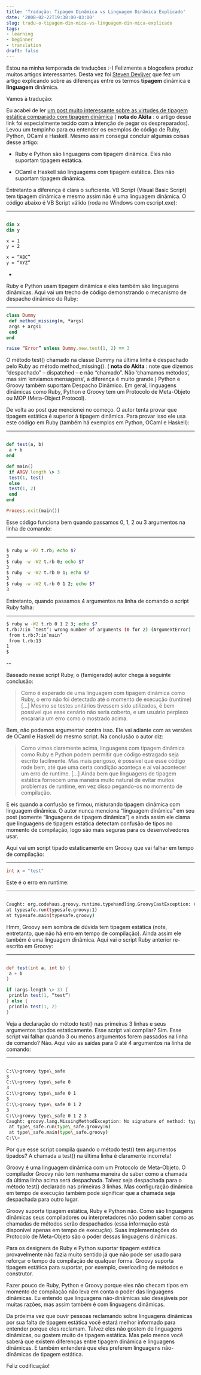 ```yaml
---
title: 'Tradução: Tipagem Dinâmica vs Linguagem Dinâmica Explicado'
date: '2008-02-22T19:38:00-03:00'
slug: tradu-o-tipagem-din-mica-vs-linguagem-din-mica-explicado
tags:
- learning
- beginner
- translation
draft: false
---
```


Estou na minha temporada de traduções :-) Felizmente a blogosfera produz muitos artigos interessantes. Desta vez foi [Steven Devijver](http://groovy.dzone.com/news/dynamic-typing-vs-dynamic-lang) que fez um artigo explicando sobre as diferenças entre os termos **tipagem** dinâmica e **linguagem** dinâmica.

Vamos à tradução:

Eu acabei de ler [um post muito interessante sobre as virtudes de tipagem estática comparado com tipagem dinâmica](http://pinderkent.blogsavy.com/archives/157) ( **nota do Akita** : o artigo desse link foi especialmente tecido com a intenção de pegar os despreparados). Levou um tempinho para eu entender os exemplos de código de Ruby, Python, OCaml e Haskell. Mesmo assim consegui concluir algumas coisas desse artigo:

- Ruby e Python são linguagens com tipagem dinâmica. Eles não suportam tipagem estática.

- OCaml e Haskell são linguagems com tipagem estática. Eles não suportam tipagem dinâmica.

Entretanto a diferença é clara o suficiente. VB Script (Visual Basic Script) tem tipagem dinâmica e mesmo assim não é uma linguagem dinâmica. O código abaixo é VB Script válido (roda no Windows com cscript.exe):

* * *

```vb

dim x  
dim y

x = 1  
y = 2

x = “ABC”  
y = “XYZ”
```

-

Ruby e Python usam tipagem dinâmica e eles também são linguagens dinâmicas. Aqui vai um trecho de código demonstrando o mecanismo de despacho dinâmico do Ruby:

* * *

```ruby
class Dummy
 def method_missing(m, *args)
 args + args1
 end
end

raise “Error” unless Dummy.new.test(1, 2) == 3  
```

O método test() chamado na classe Dummy na última linha é despachado pelo Ruby ao método method\_missing(). ( **nota do Akita** : note que dizemos “despachado” – dispatched – e não “chamado”. Não ‘chamamos métodos’, mas sim ‘enviamos mensagens’, a diferença é muito grande.) Python e Groovy também suportam Despacho Dinâmico. Em geral, linguagens dinâmicas como Ruby, Python e Groovy tem um Protocolo de Meta-Objeto ou MOP (Meta-Object Protocol).

De volta ao post que mencionei no começo. O autor tenta provar que tipagem estática é superior à tipagem dinâmica. Para provar isso ele usa este código em Ruby (também há exemplos em Python, OCaml e Haskell):

* * *

```ruby

def test(a, b)  
 a + b  
end

def main()  
 if ARGV.length \> 3  
 test(1, test)  
 else  
 test(1, 2)  
 end  
end

Process.exit(main())  
```

Esse código funciona bem quando passamos 0, 1, 2 ou 3 argumentos na linha de comando:

* * *

```bash

$ ruby w -W2 t.rb; echo $?  
3  
$ ruby -w -W2 t.rb 0; echo $?  
3  
$ ruby -w -W2 t.rb 0 1; echo $?  
3  
$ ruby -w -W2 t.rb 0 1 2; echo $?  
3  
```

Entretanto, quando passamos 4 argumentos na linha de comando o script Ruby falha:

* * *

```bash
$ ruby w -W2 t.rb 0 1 2 3; echo $?  
t.rb:7:in `test’: wrong number of arguments (0 for 2) (ArgumentError)  
 from t.rb:7:in`main’  
 from t.rb:13  
1
$
```

--

Baseado nesse script Ruby, o (famigerado) autor chega à seguinte conclusão:

> Como é esperado de uma linguagem com tipagem dinâmica como Ruby, o erro não foi detectado até o momento de execução (runtime) […] Mesmo se testes unitários tivessem sido utilizados, é bem possível que esse cenário não seria coberto, e um usuário perplexo encararia um erro como o mostrado acima.

Bem, não podemos argumentar contra isso. Ele vai adiante com as versões de OCaml e Haskell do mesmo script. Na conclusão o autor diz:

> Como vimos claramente acima, linguagens com tipagem dinâmica como Ruby e Python podem permitir que código estragado seja escrito facilmente. Mas mais perigoso, é possível que esse código rode bem, até que uma certa condição aconteça e aí vai acontecer um erro de runtime. […] Ainda bem que linguagens de tipagem estática fornecem uma maneira muito natural de evitar muitos problemas de runtime, em vez disso pegando-os no momento de compilação.

E eis quando a confusão se firmou, misturando tipagem dinâmica com linguagem dinâmica. O autor nunca menciona “linguagem dinâmica” em seu post (somente “linguagens de tipagem dinâmica”) e ainda assim ele clama que linguagens de tipagem estática detectam confusão de tipos no momento de compilação, logo são mais seguras para os desenvolvedores usar.

Aqui vai um script tipado estaticamente em Groovy que vai falhar em tempo de compilação:

* * *

```java
int x = "test"
```

Este é o erro em runtime:

* * *

```bash

Caught: org.codehaus.groovy.runtime.typehandling.GroovyCastException: Cannot cast object ‘test’ with class ‘java.lang.String’ to class ‘java.lang.Integer’  
at typesafe.run(typesafe.groovy:1)  
at typesafe.main(typesafe.groovy)  
```

Hmm, Groovy sem sombra de dúvida tem tipagem estática (note, entretanto, que não há erro em tempo de compilação). Ainda assim ele também é uma linguagem dinâmica. Aqui vai o script Ruby anterior re-escrito em Groovy:

* * *

```groovy

def test(int a, int b) {  
 a + b  
}

if (args.length \> 3) {  
 println test(1, “test”)  
} else {  
 println test(1, 2)  
}  
```

Veja a declaração do método test() nas primeiras 3 linhas e seus argumentos tipados estaticamente. Esse script vai compilar? Sim. Esse script vai falhar quando 3 ou menos argumentos forem passados na linha de comando? Não. Aqui vão as saídas para 0 até 4 argumentos na linha de comando:

* * *

```bash

C:\\>groovy type\_safe  
3  
C:\\>groovy type\_safe 0  
3  
C:\\>groovy type\_safe 0 1  
3  
C:\\>groovy type\_safe 0 1 2  
3  
C:\\>groovy type\_safe 0 1 2 3  
Caught: groovy.lang.MissingMethodException: No signature of method: type\_safe.test() is applicable for argument types: (java.lang.Integer, java.lang.String) values: {1, "test"}  
 at type\_safe.run(type\_safe.groovy:6)  
 at type\_safe.main(type\_safe.groovy)  
C:\\>
```

Por que esse script compila quando o método test() tem argumentos tipados? A chamada a test() na última linha é claramente incorreta!

Groovy é uma linguagem dinâmica com um Protocolo de Meta-Objeto. O compilador Groovy não tem nenhuma maneira de saber como a chamada da última linha acima será despachada. Talvez seja despachada para o método test() declarado nas primeiras 3 linhas. Mas configuração dinâmica em tempo de execução também pode significar que a chamada seja despachada para outro lugar.

Groovy suporta tipagem estática, Ruby e Python não. Como são linguagens dinâmicas seus compiladores ou interpretadores não podem saber como as chamadas de métodos serão despachados (essa informação está disponível apenas em tempo de execução). Suas implementações do Protocolo de Meta-Objeto são o poder dessas linguagens dinâmicas.

Para os designers de Ruby e Python suportar tipagem estática provavelmente não fazia muito sentido já que não pode ser usado para reforçar o tempo de compilação de qualquer forma. Groovy suporta tipagem estática para suportar, por exemplo, overloading de métodos e construtor.

Fazer pouco de Ruby, Python e Groovy porque eles não checam tipos em momento de compilação não leva em conta o poder das linguagens dinâmicas. Eu entendo que linguagens não-dinâmicas são desejáveis por muitas razões, mas assim também é com linguagens dinâmicas.

Da próxima vez que ouvir pessoas reclamando sobre linguagens dinâmicas por sua falta de tipagem estática você estará melhor informado para entender porque eles reclamam. Talvez eles não gostem de linguagens dinâmicas, ou gostem muito de tipagem estática. Mas pelo menos você saberá que existem diferenças entre tipagem dinâmica e linguagens dinâmicas. E também entenderá que eles preferem linguagens não-dinâmicas de tipagem estática.

Feliz codificação!
